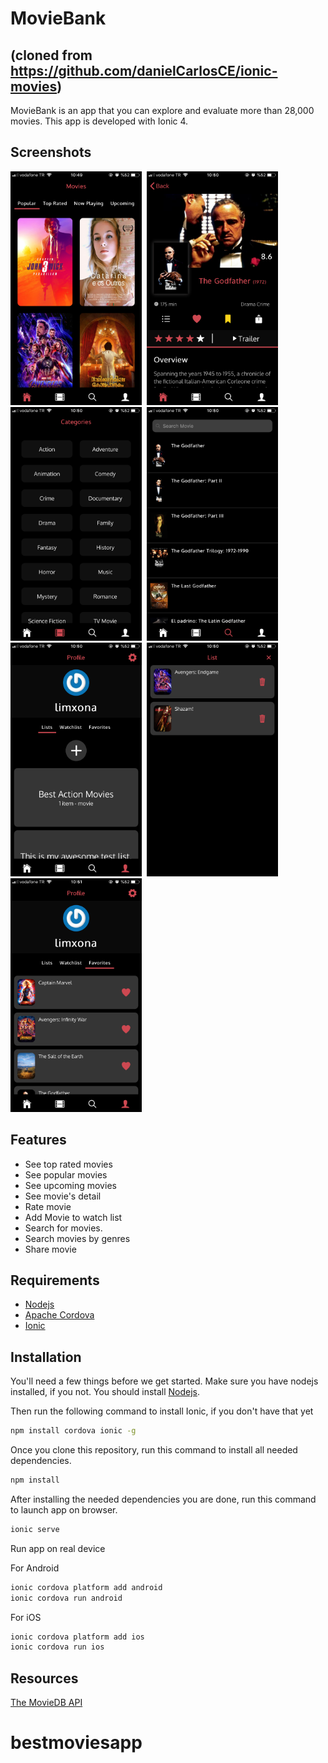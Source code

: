 # MovieBank
## (cloned from https://github.com/danielCarlosCE/ionic-movies)

MovieBank is an app that you can explore and evaluate more than 28,000 movies. This app is developed with Ionic 4.  

## Screenshots

<img src="/screenshots/image1.png" width="210">&nbsp;
<img src="/screenshots/image3.png" width="210">&nbsp;
<img src="/screenshots/image4.png" width="210">&nbsp;
<img src="/screenshots/image5.png" width="210">&nbsp;
<img src="/screenshots/image6.png" width="210">&nbsp;
<img src="/screenshots/image7.png" width="210">&nbsp;
<img src="/screenshots/image8.png" width="210">&nbsp;

## Features
  - See top rated movies
  - See popular movies
  - See upcoming movies
  - See movie's detail
  - Rate movie
  - Add Movie to watch list
  - Search for movies.
  - Search movies by genres
  - Share movie

## Requirements
  - [Nodejs](https://nodejs.org/en/)
  - [Apache Cordova](https://cordova.apache.org/)
  - [Ionic](https://ionicframework.com/)


## Installation

You'll need a few things before we get started. 
Make sure you have nodejs installed, if you not. You should install [Nodejs](https://nodejs.org/en/).

Then run the following command to install Ionic, if you don't have that yet
```sh
npm install cordova ionic -g
```
Once you clone this repository, run this command to install all needed dependencies.
```sh
npm install
```
After installing the needed dependencies you are done, run this command to launch app on browser.
```sh
ionic serve
```
Run app on real device 

For Android
```sh
ionic cordova platform add android
ionic cordova run android
```
For iOS
```sh
ionic cordova platform add ios
ionic cordova run ios
```

## Resources
[The MovieDB API](https://developers.themoviedb.org/3/getting-started/introduction)


# bestmoviesapp
